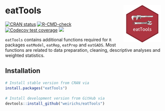
# eatTools <a href="https://weirichs.github.io/eatTools/"><img src="man/figures/logo.png" align="right" height="120" alt="eatTools website" /></a>

<!-- badges: start -->

[![CRAN
status](https://www.r-pkg.org/badges/version/eatTools)](https://CRAN.R-project.org/package=eatTools)
[![R-CMD-check](https://github.com/weirichs/eatTools/workflows/R-CMD-check/badge.svg)](https://github.com/weirichs/eatTools/actions)
[![Codecov test
coverage](https://app.codecov.io/gh/weirichs/eatTools/branch/master/graph/badge.svg)](https://app.codecov.io/gh/weirichs/eatTools?branch=master)
[![](http://cranlogs.r-pkg.org/badges/grand-total/eatTools?color=blue)](https://cran.r-project.org/package=eatTools)
<!-- badges: end -->

`eatTools` contains additional functions required for `R` packages
`eatModel`, `eatRep`, `eatPrep` and `eatGADS`. Most functions are
related to data preparation, cleaning, descriptive analyses and weighted
statistics.

## Installation

``` r
# Install stable version from CRAN via
install.packages("eatTools")

# Install development version from GitHub via
devtools::install_github("weirichs/eatTools")
```
